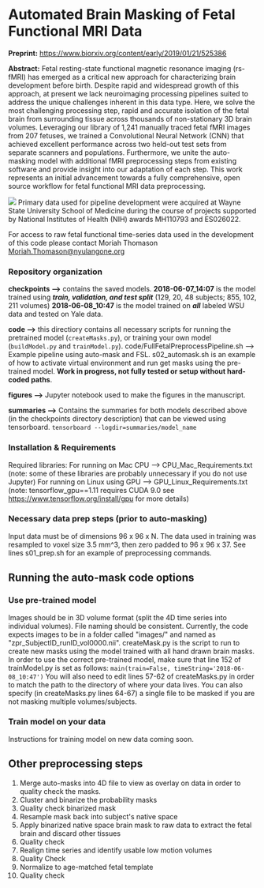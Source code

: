 # Automated Brain Masking of Fetal Functional MRI Data
**Preprint:** https://www.biorxiv.org/content/early/2019/01/21/525386

**Abstract:** Fetal resting-state functional magnetic resonance imaging (rs-fMRI) has emerged as a critical new approach for characterizing brain development before birth. Despite rapid and widespread growth of this approach, at present we lack neuroimaging processing pipelines suited to address the unique challenges inherent in this data type. Here, we solve the most challenging processing step, rapid and accurate isolation of the fetal brain from surrounding tissue across thousands of non-stationary 3D brain volumes. Leveraging our library of 1,241 manually traced fetal fMRI images from 207 fetuses, we trained a Convolutional Neural Network (CNN) that achieved excellent performance across two held-out test sets from separate scanners and populations. Furthermore, we unite the auto-masking model with additional fMRI preprocessing steps from existing software and provide insight into our adaptation of each step. This work represents an initial advancement towards a fully comprehensive, open source workflow for fetal functional MRI data preprocessing. 

![](figures/FetalExample_Axial.gif)
Primary data used for pipeline development were acquired at Wayne State
University School of Medicine during the course of projects supported by National
Institutes of Health (NIH) awards MH110793 and ES026022.

For access to raw fetal functional time-series data used in the development of this code please contact Moriah Thomason Moriah.Thomason@nyulangone.org

### Repository organization
**checkpoints -->** contains the saved models. **2018-06-07_14:07** is the model trained using _**train, validation, and test split**_ (129, 20, 48 subjects; 855, 102, 211 volumes) **2018-06-08_10:47** is the model trained on _**all**_ labeled WSU data and tested on Yale data.

**code -->** this directiory contains all necessary scripts for running the pretrained model (`createMasks.py`), or training your own model (`buildModel.py` and `trainModel.py`).  code/FullFetalPreprocessPipeline.sh --> Example pipeline using auto-mask and FSL. s02_automask.sh is an example of how to activate virtual environment and run get masks using the pre-trained model. **Work in progress, not fully tested or setup without hard-coded paths**.


**figures -->** Jupyter notebook used to make the figures in the manuscript. 

**summaries -->** Contains the summaries for both models described above (in the checkpoints directory description) that can be viewed using tensorboard.
`tensorboard --logdir=summaries/model_name`

### Installation & Requirements
Required libraries: 
For running on Mac CPU --> CPU_Mac_Requirements.txt (note: some of these libraries are probably unnecessary if you do not use Jupyter)
For running on Linux using GPU --> GPU_Linux_Requirements.txt (note: tensorflow_gpu==1.11 requires CUDA 9.0 see https://www.tensorflow.org/install/gpu for more details)

### Necessary data prep steps (prior to auto-masking)
Input data must be of dimensions 96 x 96 x N. The data used in training was resampled to voxel size 3.5 mm^3, then zero padded to 96 x 96 x 37. See lines s01_prep.sh for an example of preprocessing commands.

## Running the auto-mask code options
### Use pre-trained model
Images should be in 3D volume format (split the 4D time series into individual volumes). File naming should be consistent. Currently, the code expects images to be in a folder called "images/" and named as "zpr_SubjectID_runID_vol0000.nii".
createMask.py is the script to run to create new masks using the model trained with all hand drawn brain masks. In order to use the correct pre-trained model, make sure that line 152 of trainModel.py is set as follows: `main(train=False, timeString='2018-06-08_10:47')`
You will also need to edit lines 57-62 of createMasks.py in order to match the path to the directory of where your data lives. You can also specify (in createMasks.py lines 64-67) a single file to be masked if you are not masking multiple volumes/subjects.

### Train model on your data
Instructions for training model on new data coming soon.

## Other preprocessing steps
1. Merge auto-masks into 4D file to view as overlay on data in order to quality check the masks.
2. Cluster and binarize the probability masks
3. Quality check binarized mask
4. Resample mask back into subject's native space
5. Apply binarized native space brain mask to raw data to extract the fetal brain and discard other tissues
6. Quality check
7. Realign time series and identify usable low motion volumes
8. Quality Check
9. Normalize to age-matched fetal template
10. Quality check
